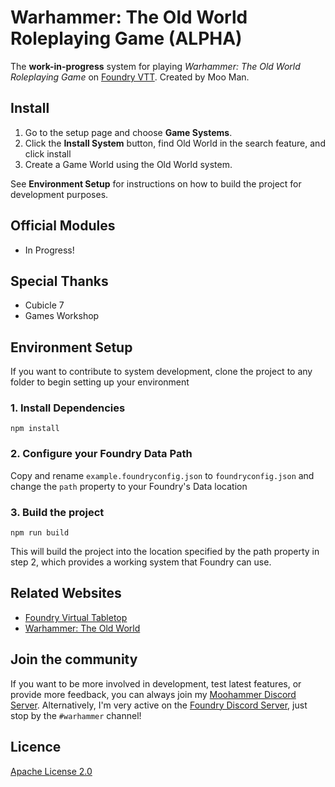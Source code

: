 # Warhammer: The Old World Roleplaying Game (ALPHA)
The **work-in-progress** system for playing *Warhammer: The Old World Roleplaying  Game* on [Foundry VTT](https://foundryvtt.com/). Created by Moo Man.

<!-- ![](https://img.shields.io/github/v/release/moo-man/OldWorld-FoundryVTT?label=Latest%20Version)

![](https://img.shields.io/github/downloads/moo-man/OldWorld-FoundryVTT/latest/whtow.zip?label=Downloads%20%28Latest%20Version%29)

![](https://img.shields.io/badge/FoundryVTT%20Compatibility-V13-orange) -->

## Install
1. Go to the setup page and choose **Game Systems**.
2. Click the **Install System** button, find Old World in the search feature, and click install
3. Create a Game World using the Old World system.

See **Environment Setup** for instructions on how to build the project for development purposes.

## Official Modules
- In Progress!

## Special Thanks
- Cubicle 7
- Games Workshop

## Environment Setup

If you want to contribute to system development, clone the project to any folder to begin setting up your environment

### 1. Install Dependencies

```
npm install
```
### 2. Configure your Foundry Data Path

Copy and rename `example.foundryconfig.json` to `foundryconfig.json` and change the `path` property to your Foundry's Data location

### 3. Build the project

```
npm run build
```
This will build the project into the location specified by the path property in step 2, which provides a working system that Foundry can use.

## Related Websites
- [Foundry Virtual Tabletop](https://foundryvtt.com)
- [Warhammer: The Old World](https://cubicle7games.com/our-games/warhammer-the-old-world-roleplaying-game)

## Join the community
If you want to be more involved in development, test latest features, or provide more feedback, you can always join my [Moohammer Discord Server](https://discord.gg/GrMcdeDHh8). Alternatively, I'm very active on the [Foundry Discord Server](https://discord.gg/foundryvtt), just stop by the `#warhammer` channel!

## Licence
[Apache License 2.0](https://choosealicense.com/licenses/apache-2.0/)

